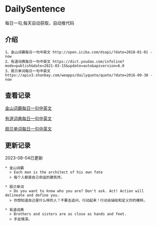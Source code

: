 # DailySentence

每日一句,每天自动获取，自动推代码

## 介绍

```
1、金山词霸每日一句中英文 http://open.iciba.com/dsapi/?date=2018-01-01 - now
2、有道词典每日一句中英文 https://dict.youdao.com/infoline?mode=publish&date=2021-03-15&update=auto&apiversion=6.0
3、扇贝单词每日一句中英文 https://apiv3.shanbay.com/weapps/dailyquote/quote/?date=2016-09-30 - now
```

## 查看记录

[金山词霸每日一句中英文](./data/iciba/)

[有道词典每日一句中英文](./data/youdao/)

[扇贝单词每日一句中英文](./data/shanbay/)

## 更新记录
2023-08-04已更新 
```
* 金山词霸
  > Each man is the architect of his own fate
  > 每个人都是自己命运的建筑师。

* 扇贝单词
  > Do you want to know who you are? Don't ask. Act! Action will delineate and define you.
  > 你想知道自己是什么样的人？不要去追问，行动起来！行动会描绘和定义你的模样。

* 有道词典
  > Brothers and sisters are as close as hands and feet.
  > 手足情深。

```
